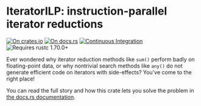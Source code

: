 # IteratorILP: instruction-parallel iterator reductions

[![On crates.io](https://img.shields.io/crates/v/iterator_ilp.svg)](https://crates.io/crates/iterator_ilp)
[![On docs.rs](https://docs.rs/iterator_ilp/badge.svg)](https://docs.rs/iterator_ilp/)
[![Continuous Integration](https://img.shields.io/github/actions/workflow/status/HadrienG2/iterator_ilp/ci.yml?branch=master)](https://github.com/HadrienG2/iterator_ilp/actions?query=workflow%3A%22Continuous+Integration%22)
![Requires rustc 1.70.0+](https://img.shields.io/badge/rustc-1.70.0+-lightgray.svg)

Ever wondered why iterator reduction methods like `sum()` perform badly on
floating-point data, or why nontrivial search methods like `any()` do not
generate efficient code on iterators with side-effects? You've come to the right
place!

You can read the full story and how this crate lets you solve the problem in
[the docs.rs documentation](https://docs.rs/iterator_ilp/latest/iterator_ilp/).
